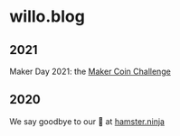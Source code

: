 # willo.blog
 
## 2021

Maker Day 2021: the [Maker Coin Challenge](http://maker.willo.blog)

## 2020 

We say goodbye to our 🐹 at [hamster.ninja](https://hamster.ninja)